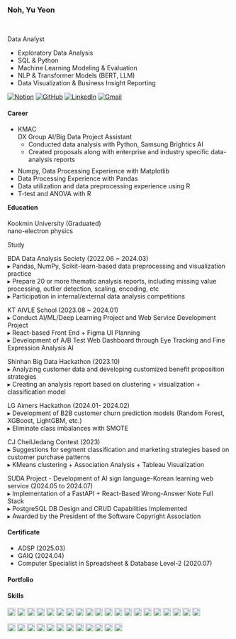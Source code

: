 ### Noh, Yu Yeon
<br>

Data Analyst

- Exploratory Data Analysis
- SQL & Python
- Machine Learning Modeling & Evaluation  
- NLP & Transformer Models (BERT, LLM)  
- Data Visualization & Business Insight Reporting  

[![Notion](https://img.shields.io/badge/Notion-000000?style=flat-square&logo=notion&logoColor=white)](https://www.notion.so/Portfolio-1d64e0d74e0780a697b0ca7e82152f4e) [![GitHub](https://img.shields.io/badge/GitHub-181717?style=flat-square&logo=github&logoColor=white)](https://github.com/Ellie-noh) [![LinkedIn](https://img.shields.io/badge/LinkedIn-0A66C2?style=flat-square&logo=linkedin&logoColor=white)](https://www.linkedin.com/in/yuyeonnoh/) [![Gmail](https://img.shields.io/badge/Gmail-D14836?style=flat-square&logo=gmail&logoColor=white)](mailto:nomir200@kookmin.ac.kr)


#### Career
- KMAC  <br>
  DX Group AI/Big Data Project Assistant
  - Conducted data analysis with Python, Samsung Brightics AI
  - Created proposals along with enterprise and industry specific data-analysis reports 





<ul style="margin-top: -5px; margin-bottom: -5px;">
  <li>Numpy, Data Processing Experience with Matplotlib</li>
  <li>Data Processing Experience with Pandas</li>
  <li>Data utilization and data preprocessing experience using R</li>
  <li>T-test and ANOVA with R</li>
</ul>



#### Education <br>
  Kookmin University (Graduated)<br>
  nano-electron physics


Study
<!--
BDA 데이터 분석 학회 (2022.06 ~ 2024.03)<br>
▸ Pandas, NumPy, Scikit-learn 기반 데이터 전처리 및 시각화 실습<br>
▸ 결측치 처리, 이상치 탐지, 스케일링, 인코딩 등 주제별 분석 보고서 20편 이상 작성<br>
▸ 내부/외부 데이터 분석 대회 참가<br>

KT AIVLE School (2023.08 ~ 2024.01) ([🔗 프로젝트 보기](https://github.com/natelynate/aivle_bigproject))
▸ AI/ML/딥러닝 프로젝트 및 웹서비스 개발 프로젝트 수행<br>
▸ React 기반 프론트엔드 + Figma UI 기획<br>
▸ 시선추적·미세표정 분석 AI를 통한 A/B 테스트 웹 대시보드 개발<br>

신한 빅데이터 해커톤 (2023.10)<br>
▸ 고객 데이터 분석 및 맞춤형 혜택 제안 전략 수립<br>
▸ 클러스터링 + 시각화 + 분류모델 기반 분석보고서 작성<br>

LG Aimers 해커톤 (2024.01 ~ 2024.02)<br>
▸ B2B 고객 이탈 예측 모델 개발 (Random Forest, XGBoost, LightGBM 등)<br>
▸ SMOTE를 통한 클래스 불균형 해소<br>

CJ제일제당 공모전 (2023)<br>
▸ 고객 구매 패턴 기반 세그먼트 분류 및 마케팅 전략 제안<br>
▸ KMeans 클러스터링 + 연관분석 + Tableau 시각화<br>

SUDA 프로젝트 – AI 수어-한글 학습 웹 서비스 개발 (2024.05 ~ 2024.07)<br>
▸ FastAPI + React 기반 오답노트 풀스택 구현<br>
▸ PostgreSQL DB 설계 및 CRUD 기능 구현<br>
▸ 소프트웨어저작권협회장상 수상<br>
-->

BDA Data Analysis Society (2022.06 ~ 2024.03)<br>
▸ Pandas, NumPy, Scikit-learn-based data preprocessing and visualization practice<br>
▸ Prepare 20 or more thematic analysis reports, including missing value processing, outlier detection, scaling, encoding, etc<br>
▸ Participation in internal/external data analysis competitions<br>

KT AIVLE School (2023.08 ~ 2024.01)<br>
▸ Conduct AI/ML/Deep Learning Project and Web Service Development Project<br>
▸ React-based Front End + Figma UI Planning<br>
▸ Development of A/B Test Web Dashboard through Eye Tracking and Fine Expression Analysis AI<br>

Shinhan Big Data Hackathon (2023.10)<br>
▸ Analyzing customer data and developing customized benefit proposition strategies<br>
▸ Creating an analysis report based on clustering + visualization + classification model<br>

LG Aimers Hackathon (2024.01- 2024.02)<br>
▸ Development of B2B customer churn prediction models (Random Forest, XGBoost, LightGBM, etc.)<br>
▸ Eliminate class imbalances with SMOTE

CJ CheilJedang Contest (2023)<br>
▸ Suggestions for segment classification and marketing strategies based on customer purchase patterns<br>
▸ KMeans clustering + Association Analysis + Tableau Visualization<br>

SUDA Project - Development of AI sign language-Korean learning web service (2024.05 to 2024.07)<br>
▸ Implementation of a FastAPI + React-Based Wrong-Answer Note Full Stack<br>
▸ PostgreSQL DB Design and CRUD Capabilities Implemented<br>
▸ Awarded by the President of the Software Copyright Association<br>

#### Certificate
- ADSP (2025.03)
- GAIQ (2024.04)
- Computer Specialist in Spreadsheet & Database Level-2 (2020.07)


#### Portfolio


#### Skills 

<img src="https://img.shields.io/badge/R-276DC3?style=flat-square&logo=r&logoColor=white" height="18px"> <img src="https://img.shields.io/badge/Python-3776AB?style=flat-square&logo=python&logoColor=white" height="18px"> <img src="https://img.shields.io/badge/MySQL-4479A1?style=flat-square&logo=mysql&logoColor=white" height="18px"> <img src="https://img.shields.io/badge/Oracle-F80000?style=flat-square&logo=oracle&logoColor=white" height="18px"> <img src="https://img.shields.io/badge/PostgreSQL-4169E1?style=flat-square&logo=postgresql&logoColor=white" height="18px"> <img src="https://img.shields.io/badge/NumPy-013243?style=flat-square&logo=numpy&logoColor=white" height="18px"> <img src="https://img.shields.io/badge/Pandas-150458?style=flat-square&logo=pandas&logoColor=white" height="18px"> <img src="https://img.shields.io/badge/Kaggle-20BEFF?style=flat-square&logo=kaggle&logoColor=white" height="18px"> <img src="https://img.shields.io/badge/JavaScript-F7DF1E?style=flat-square&logo=javascript&logoColor=black" height="18px"> <img src="https://img.shields.io/badge/FastAPI-009688?style=flat-square&logo=fastapi&logoColor=white" height="18px"> <img src="https://img.shields.io/badge/React-20232A?style=flat-square&logo=react&logoColor=61DAFB" height="18px"> <img src="https://img.shields.io/badge/Seaborn-3776AB?style=flat-square&logo=python&logoColor=white" height="18px"> <img src="https://img.shields.io/badge/Matplotlib-11557c?style=flat-square&logo=python&logoColor=white" height="18px"> <img src="https://img.shields.io/badge/Scikit--learn-F7931E?style=flat-square&logo=scikit-learn&logoColor=white" height="18px"> <img src="https://img.shields.io/badge/XGBoost-d94e3d?style=flat-square&logo=xgboost&logoColor=white" height="18px"> <img src="https://img.shields.io/badge/LightGBM-027b8f?style=flat-square&logo=leaflet&logoColor=white" height="18px"> <img src="https://img.shields.io/badge/CatBoost-ffcc00?style=flat-square&logo=cat&logoColor=black" height="18px"> <img src="https://img.shields.io/badge/Jupyter-F37626?style=flat-square&logo=jupyter&logoColor=white" height="18px"> <img src="https://img.shields.io/badge/VS_Code-007ACC?style=flat-square&logo=visual-studio-code&logoColor=white" height="18px"> <img src="https://img.shields.io/badge/Slack-4A154B?style=flat-square&logo=slack&logoColor=white" height="18px"><br>


<img src="https://img.shields.io/badge/Figma-F24E1E?style=flat-square&logo=figma&logoColor=white" height="18px"> <img src="https://img.shields.io/badge/LangChain-000000?style=flat-square&logo=langchain&logoColor=white" height="18px"> <img src="https://img.shields.io/badge/LLaMA3-000000?style=flat-square&logo=llama&logoColor=white" height="18px"> <img src="https://img.shields.io/badge/Flask-000000?style=flat-square&logo=flask&logoColor=white" height="18px"> <img src="https://img.shields.io/badge/OpenCV-5C3EE8?style=flat-square&logo=opencv&logoColor=white" height="18px"> <img src="https://img.shields.io/badge/KoBERT-3B49DF?style=flat-square&logo=ai&logoColor=white" height="18px"> <img src="https://img.shields.io/badge/CNN-FF6F00?style=flat-square&logo=tensorflow&logoColor=white" height="18px"> <img src="https://img.shields.io/badge/RNN-9C27B0?style=flat-square&logo=pytorch&logoColor=white" height="18px"> <img src="https://img.shields.io/badge/YOLO-37474F?style=flat-square&logo=yolo&logoColor=white" height="18px"> <img src="https://img.shields.io/badge/Git-F05032?style=flat-square&logo=git&logoColor=white" height="18px"> <img src="https://img.shields.io/badge/Canva-00C4CC?style=flat-square&logo=canva&logoColor=white" height="18px"> <img src="https://img.shields.io/badge/Photoshop-31A8FF?style=flat-square&logo=adobephotoshop&logoColor=white" height="18px">

